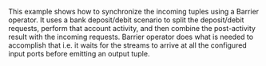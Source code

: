 This example shows how to synchronize the incoming tuples using a Barrier operator. It uses a bank deposit/debit scenario to split the deposit/debit requests, perform that account activity, and then combine the post-activity result with the incoming requests. Barrier operator does what is needed to accomplish that i.e. it waits for the streams to arrive at all the configured input ports before emitting an output tuple.

